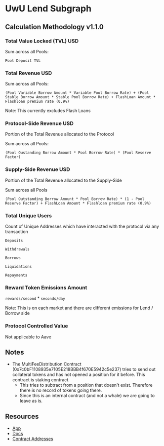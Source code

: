 # UwU Lend Subgraph

## Calculation Methodology v1.1.0

### Total Value Locked (TVL) USD

Sum across all Pools:

`Pool Deposit TVL`

### Total Revenue USD

Sum across all Pools:

`(Pool Variable Borrow Amount * Variable Pool Borrow Rate) + (Pool Stable Borrow Amount * Stable Pool Borrow Rate) + FlashLoan Amount * Flashloan premium rate (0.9%)`

Note: This currently excludes Flash Loans

### Protocol-Side Revenue USD

Portion of the Total Revenue allocated to the Protocol

Sum across all Pools:

`(Pool Oustanding Borrow Amount * Pool Borrow Rate) * (Pool Reserve Factor)`

### Supply-Side Revenue USD

Portion of the Total Revenue allocated to the Supply-Side

Sum across all Pools

`(Pool Outstanding Borrow Amount * Pool Borrow Rate) * (1 - Pool Reserve Factor) + FlashLoan Amount * Flashloan premium rate (0.9%)`

### Total Unique Users

Count of Unique Addresses which have interacted with the protocol via any transaction

`Deposits`

`Withdrawals`

`Borrows`

`Liquidations`

`Repayments`

### Reward Token Emissions Amount

`rewards/second` \* `seconds/day`

Note: This is on each market and there are different emissions for Lend / Borrow side

### Protocol Controlled Value

Not applicable to Aave

## Notes

- The MultiFeeDistribution Contract (0x7c0bF1108935e7105E218BBB4f670E5942c5e237) tries to send out collateral tokens and has not opened a position for it before. This contract is staking contract.
  - This tries to subtract from a position that doesn't exist. Therefore there is no record of tokens going there.
  - Since this is an internal contract (and not a whale) we are going to leave as is.

## Resources

- [App](https://uwulend.fi/)
- [Docs](https://docs.uwulend.fi/)
- [Contract Addresses](https://docs.uwulend.fi/contracts)
